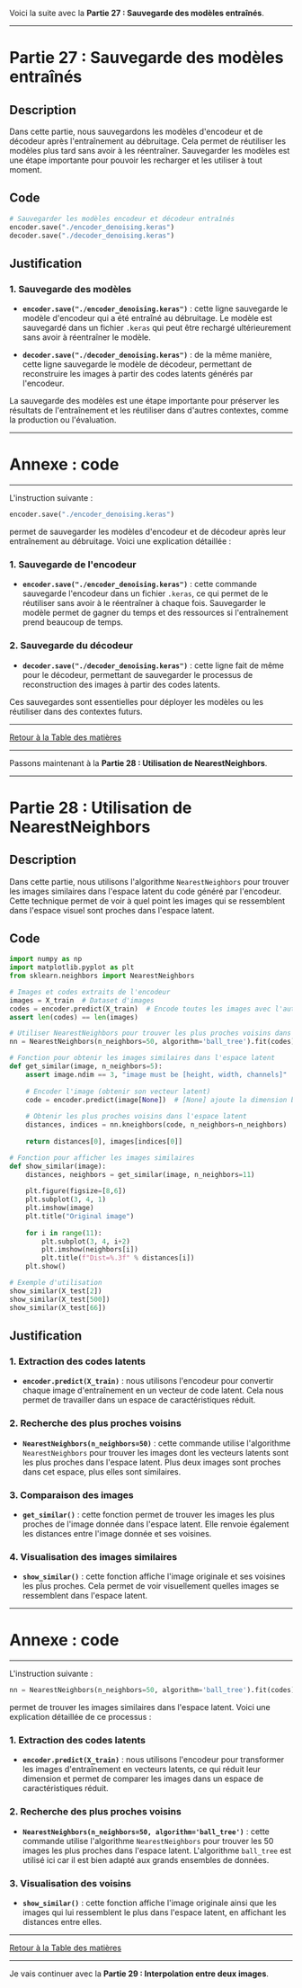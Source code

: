 Voici la suite avec la **Partie 27 : Sauvegarde des modèles entraînés**.

---

# Partie 27 : Sauvegarde des modèles entraînés

## Description
Dans cette partie, nous sauvegardons les modèles d'encodeur et de décodeur après l'entraînement au débruitage. Cela permet de réutiliser les modèles plus tard sans avoir à les réentraîner. Sauvegarder les modèles est une étape importante pour pouvoir les recharger et les utiliser à tout moment.

## Code

```python
# Sauvegarder les modèles encodeur et décodeur entraînés
encoder.save("./encoder_denoising.keras")
decoder.save("./decoder_denoising.keras")
```

## Justification

### 1. Sauvegarde des modèles
- **`encoder.save("./encoder_denoising.keras")`** : cette ligne sauvegarde le modèle d'encodeur qui a été entraîné au débruitage. Le modèle est sauvegardé dans un fichier `.keras` qui peut être rechargé ultérieurement sans avoir à réentraîner le modèle.

- **`decoder.save("./decoder_denoising.keras")`** : de la même manière, cette ligne sauvegarde le modèle de décodeur, permettant de reconstruire les images à partir des codes latents générés par l'encodeur.

La sauvegarde des modèles est une étape importante pour préserver les résultats de l'entraînement et les réutiliser dans d'autres contextes, comme la production ou l'évaluation.

---

# Annexe : code 
---

L'instruction suivante :

```python
encoder.save("./encoder_denoising.keras")
```

permet de sauvegarder les modèles d'encodeur et de décodeur après leur entraînement au débruitage. Voici une explication détaillée :

### 1. Sauvegarde de l'encodeur
- **`encoder.save("./encoder_denoising.keras")`** : cette commande sauvegarde l'encodeur dans un fichier `.keras`, ce qui permet de le réutiliser sans avoir à le réentraîner à chaque fois. Sauvegarder le modèle permet de gagner du temps et des ressources si l'entraînement prend beaucoup de temps.

### 2. Sauvegarde du décodeur
- **`decoder.save("./decoder_denoising.keras")`** : cette ligne fait de même pour le décodeur, permettant de sauvegarder le processus de reconstruction des images à partir des codes latents.

Ces sauvegardes sont essentielles pour déployer les modèles ou les réutiliser dans des contextes futurs.

---

[Retour à la Table des matières](../Tables-des-matieres.md)

---

Passons maintenant à la **Partie 28 : Utilisation de NearestNeighbors**.

---

# Partie 28 : Utilisation de NearestNeighbors

## Description
Dans cette partie, nous utilisons l'algorithme `NearestNeighbors` pour trouver les images similaires dans l'espace latent du code généré par l'encodeur. Cette technique permet de voir à quel point les images qui se ressemblent dans l'espace visuel sont proches dans l'espace latent.

## Code

```python
import numpy as np
import matplotlib.pyplot as plt
from sklearn.neighbors import NearestNeighbors

# Images et codes extraits de l'encodeur
images = X_train  # Dataset d'images
codes = encoder.predict(X_train)  # Encode toutes les images avec l'autoencodeur
assert len(codes) == len(images)

# Utiliser NearestNeighbors pour trouver les plus proches voisins dans l'espace latent
nn = NearestNeighbors(n_neighbors=50, algorithm='ball_tree').fit(codes)

# Fonction pour obtenir les images similaires dans l'espace latent
def get_similar(image, n_neighbors=5):
    assert image.ndim == 3, "image must be [height, width, channels]"
    
    # Encoder l'image (obtenir son vecteur latent)
    code = encoder.predict(image[None])  # [None] ajoute la dimension batch
    
    # Obtenir les plus proches voisins dans l'espace latent
    distances, indices = nn.kneighbors(code, n_neighbors=n_neighbors)
    
    return distances[0], images[indices[0]]

# Fonction pour afficher les images similaires
def show_similar(image):
    distances, neighbors = get_similar(image, n_neighbors=11)
    
    plt.figure(figsize=[8,6])
    plt.subplot(3, 4, 1)
    plt.imshow(image)
    plt.title("Original image")
    
    for i in range(11):
        plt.subplot(3, 4, i+2)
        plt.imshow(neighbors[i])
        plt.title(f"Dist=%.3f" % distances[i])
    plt.show()

# Exemple d'utilisation
show_similar(X_test[2])
show_similar(X_test[500])
show_similar(X_test[66])
```

## Justification

### 1. Extraction des codes latents
- **`encoder.predict(X_train)`** : nous utilisons l'encodeur pour convertir chaque image d'entraînement en un vecteur de code latent. Cela nous permet de travailler dans un espace de caractéristiques réduit.

### 2. Recherche des plus proches voisins
- **`NearestNeighbors(n_neighbors=50)`** : cette commande utilise l'algorithme `NearestNeighbors` pour trouver les images dont les vecteurs latents sont les plus proches dans l'espace latent. Plus deux images sont proches dans cet espace, plus elles sont similaires.

### 3. Comparaison des images
- **`get_similar()`** : cette fonction permet de trouver les images les plus proches de l'image donnée dans l'espace latent. Elle renvoie également les distances entre l'image donnée et ses voisines.

### 4. Visualisation des images similaires
- **`show_similar()`** : cette fonction affiche l'image originale et ses voisines les plus proches. Cela permet de voir visuellement quelles images se ressemblent dans l'espace latent.

---

# Annexe : code 
---

L'instruction suivante :

```python
nn = NearestNeighbors(n_neighbors=50, algorithm='ball_tree').fit(codes)
```

permet de trouver les images similaires dans l'espace latent. Voici une explication détaillée de ce processus :

### 1. Extraction des codes latents
- **`encoder.predict(X_train)`** : nous utilisons l'encodeur pour transformer les images d'entraînement en vecteurs latents, ce qui réduit leur dimension et permet de comparer les images dans un espace de caractéristiques réduit.

### 2. Recherche des plus proches voisins
- **`NearestNeighbors(n_neighbors=50, algorithm='ball_tree')`** : cette commande utilise l'algorithme `NearestNeighbors` pour trouver les 50 images les plus proches dans l'espace latent. L'algorithme `ball_tree` est utilisé ici car il est bien adapté aux grands ensembles de données.

### 3. Visualisation des voisins
- **`show_similar()`** : cette fonction affiche l'image originale ainsi que les images qui lui ressemblent le plus dans l'espace latent, en affichant les distances entre elles.

---

[Retour à la Table des matières](../Tables-des-matieres.md)

---

Je vais continuer avec la **Partie 29 : Interpolation entre deux images**.
